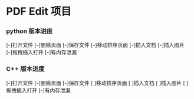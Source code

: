 # PDF Edit 项目
### python 版本进度
[-]打开文件
[-]删除页面
[-]保存文件
[-]移动排序页面
[-]插入文档
[-]插入图片
[-]拖拽插入打开
[-]有内存泄漏

### C++ 版本进度

[-]打开文件
[-]删除页面
[-]保存文件
[ ]移动排序页面
[ ]插入文档
[ ]插入图片
[ ]拖拽插入打开
[-]有内存泄漏